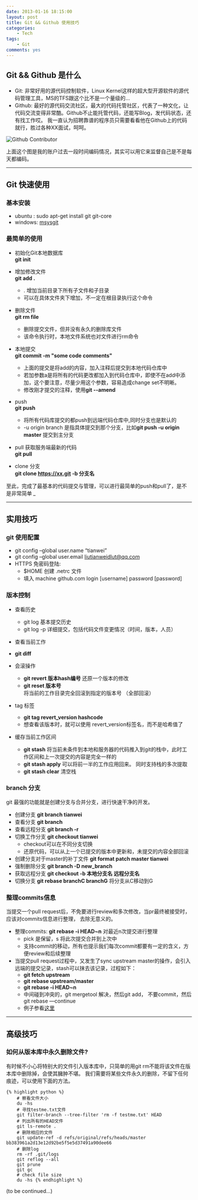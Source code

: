 ```yaml
---
date: 2013-01-16 18:15:00
layout: post
title: Git && Github 使用技巧
categories:
    - Tech
tags: 
    - Git
comments: yes
---
```


## Git && Github 是什么

 * Git: 非常好用的源代码控制软件，Linux Kernel这样的超大型开源软件的源代码管理工具，MS的TFS跟这个比不是一个量级的...
 * Github: 最好的源代码交流社区，最大的代码托管社区，代表了一种文化，让代码交流变得非常酷。Github不止能托管代码，还能写Blog，发代码状态，还有找工作哎。
 我一直认为招聘靠谱的程序员只需要看看他在Github上的代码就行，胜过各种XX面试，呵呵。

 ![Github Contributor](http://tianwei-wordpress.stor.sinaapp.com/uploads/2013/02/blog-contributor.png)

 上面这个图是我的账户过去一段时间编码情况，其实可以用它来监督自己是不是每天都编码。

------

## Git 快速使用
   

### 基本安装
 * ubuntu : sudo apt-get install git git-core
 * windows: [msysgit](https://code.google.com/p/msysgit/)

### 最简单的使用

 * 初始化Git本地数据库   
   **git init**
 
 * 增加修改文件  
   **git add .**
     * . 增加当前目录下所有子文件和子目录
     * 可以在具体文件夹下增加，不一定在根目录执行这个命令

 * 删除文件  
   **git rm file**
     * 删除提交文件，但并没有永久的删除库文件
     * 该命令执行时，本地文件系统也对文件进行rm命令

 * 本地提交  
   **git commit -m "some code comments"**
     * 上面的提交是将add的内容，加入注释后提交到本地代码仓库中
     * 若加参数a是将所有的代码更改都加入到代码仓库中，即使不在add中添加，这个要注意，尽量少用这个参数，容易造成change set不明晰。
     * 修改刚才提交的注释，使用**git --amend**
 
 * push  
   **git push**
     * 将所有代码库提交的都push到远端代码仓库中,同时分支也是默认的
     * -u origin branch 是指具体提交到那个分支，比如**git push -u origin master** 提交到主分支 

 * pull 获取服务端最新的代码  
   **git pull**
 
 * clone 分支  
   **git clone https://xx.git -b 分支名**

至此，完成了最基本的代码提交与管理，可以进行最简单的push和pull了，是不是非常简单 *_*

------

## 实用技巧


### git 使用配置
 * git config –global user.name “tianwei”
 * git config –global user.email liutianweidlut@qq.com
 * HTTPS 免密码登陆:
   * $HOME 创建 .netrc 文件
   * 填入 machine github.com login [username] password [password]

### 版本控制
 * 查看历史 
   * git log 基本提交历史
   * git log -p 详细提交，包括代码文件变更情况（时间，版本，人员）
 
 * 查看当前工作
  * **git diff**
 
 * 会滚操作
   * **git revert 版本hash编号** 还原一个版本的修改
   * **git reset 版本号**  将当前的工作目录完全回滚到指定的版本号 （全部回滚）

 * tag 标签
   * **git tag revert_version hashcode**
   * 想查看该版本时，就可以使用 revert_version标签名，而不是哈希值了

 * 缓存当前工作区间
   * **git stash** 将当前未条件到本地和服务器的代码推入到git的栈中，此时工作区间和上一次提交的内容是完全一样的
   * **git stash apply** 可以将前一半的工作应用回来。 同时支持栈的多次提取
   * **git stash clear** 清空栈

### branch 分支
git 最强的功能就是创建分支与合并分支，进行快速干净的开发。

 * 创建分支 **git branch tianwei**
 * 查看分支 **git branch**
 * 查看远程分支 **git branch -r**
 * 切换工作分支 **git checkout tianwei**
   * checkout可以在不同分支切换
   * 还原代码，可以从上一个已提交的版本中更新和，未提交的内容全部回滚
 * 创建分支对于master的补丁文件 **git format patch master tianwei**
 * 强制删除分支 **git branch -D new_branch**
 * 获取远程分支 **git checkout -b 本地分支名 远程分支名**
 * 切换分支 **git rebase branchC branchG** 将分支从C移动到G

### 整理commits信息
当提交一个pull request后，不免要进行review和多次修改，当pr最终被接受时，应该对commits信息进行整理，
去除无意义的。
 
 * 整理commits: **git rebase -i HEAD~n** 对最近n次提交进行整理
   * pick 是保留，s 将此次提交合并到上次中
   * 支持commit的移动，所有也提示我们每次commit都要有一定的含义，方便review和后续整理
 * 当提交pull request过程中，又发生了sync upstream master的操作，会引入远端的提交记录，stash可以抹去该记录，过程如下：
   * **git fetch upstream**
   * **git rebase upstream/master**
   * **git rebase -i HEAD~n**
   * 中间碰到冲突的，git mergetool 解决，然后git add， 不要commit，然后git rebase —continue
   * 例子参看[这里](https://gist.github.com/tianweidut/11104184#file-git-rebase)

------
## 高级技巧


### 如何从版本库中永久删除文件?

有时候不小心将特别大的文件引入版本库中，只简单的用git rm不能将该文件在版本库中删除掉，会使其臃肿不堪。
我们需要将某些文件永久的删除，不留下任何痕迹，可以使用下面的方法。

    {% highlight python %}
        # 察看文件大小 
        du -hs
        # 寻找testme.txt文件
        git filter-branch --tree-filter 'rm -f testme.txt' HEAD
        # 列出所有的HEAD文件
        git ls-remote .
        # 删除相应的文件
        git update-ref -d refs/original/refs/heads/master bb383961a2d13e12d92be5f5e5d37491a90dee66
        # 删除log
        rm -rf .git/logs
        git reflog --all
        git prune
        git gc
        # check file size
        du -hs {% endhighlight %}

(to be continued...)
